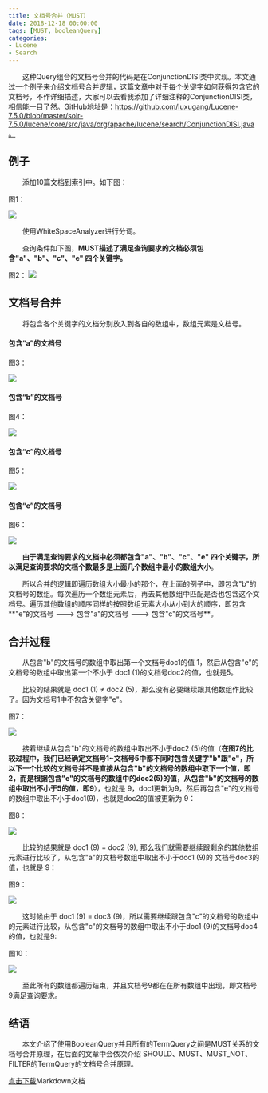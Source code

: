 ```yaml
---
title: 文档号合并（MUST）
date: 2018-12-18 00:00:00
tags: [MUST, booleanQuery]
categories:
- Lucene
- Search
---
```


&emsp;&emsp;这种Query组合的文档号合并的代码是在ConjunctionDISI类中实现。本文通过一个例子来介绍文档号合并逻辑，这篇文章中对于每个关键字如何获得包含它的文档号，不作详细描述，大家可以去看我添加了详细注释的ConjunctionDISI类，相信能一目了然。GitHub地址是：https://github.com/luxugang/Lucene-7.5.0/blob/master/solr-7.5.0/lucene/core/src/java/org/apache/lucene/search/ConjunctionDISI.java。

## 例子

&emsp;&emsp;添加10篇文档到索引中。如下图：

图1：

<img src="http://www.amazingkoala.com.cn/uploads/lucene/Search/多个MUST文档号合并/1.png">

&emsp;&emsp;使用WhiteSpaceAnalyzer进行分词。

&emsp;&emsp;查询条件如下图，**MUST描述了满足查询要求的文档必须包含"a"、"b"、"c"、"e" 四个关键字。**

图2：
<img src="http://www.amazingkoala.com.cn/uploads/lucene/Search/多个MUST文档号合并/2.png">

## 文档号合并

&emsp;&emsp;将包含各个关键字的文档分别放入到各自的数组中，数组元素是文档号。

#### 包含“a”的文档号

图3：

<img src="http://www.amazingkoala.com.cn/uploads/lucene/Search/多个MUST文档号合并/3.png">

#### 包含“b”的文档号

图4：

<img src="http://www.amazingkoala.com.cn/uploads/lucene/Search/多个MUST文档号合并/4.png">

#### 包含“c”的文档号

图5：

<img src="http://www.amazingkoala.com.cn/uploads/lucene/Search/多个MUST文档号合并/5.png">

#### 包含“e”的文档号

图6：

<img src="http://www.amazingkoala.com.cn/uploads/lucene/Search/多个MUST文档号合并/6.png">

&emsp;&emsp;**由于满足查询要求的文档中必须都包含"a"、"b"、"c"、"e" 四个关键字，所以满足查询要求的文档个数最多是上面几个数组中最小的数组大小**。

&emsp;&emsp;所以合并的逻辑即遍历数组大小最小的那个，在上面的例子中，即包含"b"的文档号的数组。每次遍历一个数组元素后，再去其他数组中匹配是否也包含这个文档号。遍历其他数组的顺序同样的按照数组元素大小从小到大的顺序，即包含**"e"的文档号 ---> 包含"a"的文档号 ---> 包含"c"的文档号**。

## 合并过程

&emsp;&emsp;从包含"b"的文档号的数组中取出第一个文档号doc1的值 1，然后从包含"e"的文档号的数组中取出第一个不小于 doc1 (1)的文档号doc2的值，也就是5。

&emsp;&emsp;比较的结果就是 doc1 (1) ≠ doc2 (5)，那么没有必要继续跟其他数组作比较了。因为文档号1中不包含关键字"e"。

图7：

<img src="http://www.amazingkoala.com.cn/uploads/lucene/Search/多个MUST文档号合并/7.png">

&emsp;&emsp;接着继续从包含"b"的文档号的数组中取出不小于doc2 (5)的值（**在图7的比较过程中，我们已经确定文档号1~文档号5中都不同时包含关键字"b"跟"e"，所以下一个比较的文档号并不是直接从包含"b"的文档号的数组中取下一个值，即2，而是根据包含"e"的文档号的数组中的doc2(5)的值，从包含"b"的文档号的数组中取出不小于5的值，即9**），也就是 9，doc1更新为9，然后再包含"e"的文档号的数组中取出不小于doc1(9)，也就是doc2的值被更新为 9：

图8：

<img src="http://www.amazingkoala.com.cn/uploads/lucene/Search/多个MUST文档号合并/8.png">

&emsp;&emsp;比较的结果就是 doc1 (9) = doc2 (9), 那么我们就需要继续跟剩余的其他数组元素进行比较了，从包含"a"的文档号数组中取出不小于doc1 (9)的 文档号doc3的值，也就是 9：

图9：

<img src="http://www.amazingkoala.com.cn/uploads/lucene/Search/多个MUST文档号合并/9.png">

&emsp;&emsp;这时候由于 doc1 (9) = doc3 (9)，所以需要继续跟包含"c"的文档号的数组中的元素进行比较，从包含"c"的文档号的数组中取出不小于doc1 (9)的文档号doc4的值，也就是9:

图10：

<img src="http://www.amazingkoala.com.cn/uploads/lucene/Search/多个MUST文档号合并/10.png">

&emsp;&emsp;至此所有的数组都遍历结束，并且文档号9都在在所有数组中出现，即文档号9满足查询要求。

## 结语
&emsp;&emsp;本文介绍了使用BooleanQuery并且所有的TermQuery之间是MUST关系的文档号合并原理，在后面的文章中会依次介绍 SHOULD、MUST、MUST_NOT、FILTER的TermQuery的文档号合并原理。

[点击下载](http://www.amazingkoala.com.cn/attachment/Lucene/Search/%E5%A4%9A%E4%B8%AAMUST%E6%96%87%E6%A1%A3%E5%8F%B7%E5%90%88%E5%B9%B6/%E5%A4%9A%E4%B8%AAMUST%E6%96%87%E6%A1%A3%E5%8F%B7%E5%90%88%E5%B9%B6.zip)Markdown文档
